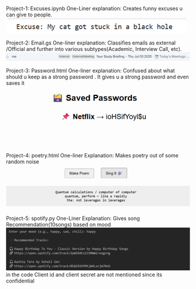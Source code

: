 Project-1: Excuses.ipynb
          One-Liner explanation: Creates funny excuses u can give to people.
          ![Output](https://github.com/AyushaH2005/Challenge-5-Codes-with-less-than-100-lines/blob/main/Screenshot%202025-07-05%20230416.png)

Project-2: Email.gs
          One-liner explanation: Classifies emails as external /Official and further into various subtypes(Academic, Interview Call, etc).
          ![Output](https://github.com/AyushaH2005/Challenge-5-Codes-with-less-than-100-lines/blob/main/Screenshot%202025-07-05%20231644.png)

Project-3: Password.html
          One-liner explanation: Confused about what should u keep as a strong password . It gives u a strong password and even saves it
          ![Output](https://github.com/AyushaH2005/Challenge-5-Codes-with-less-than-100-lines/blob/main/Screenshot%202025-07-05%20231945.png)

Project-4: poetry.html
          One-liner Explanation: Makes poetry out of some random noise
          ![Output](https://github.com/AyushaH2005/Challenge-5-Codes-with-less-than-100-lines/blob/main/Screenshot%202025-07-05%20232258.png)

Project-5: spotify.py
          One-Liner Explanation: Gives song Recommendation(10songs) based on mood
          ![Output](https://github.com/AyushaH2005/Challenge-5-Codes-with-less-than-100-lines/blob/main/Screenshot%202025-07-05%20232537.png)
          in the code Client id and client secret are not mentioned since its confidential
